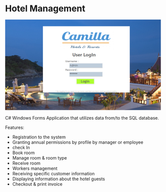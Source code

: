# Hotel Management

<img src="https://raw.githubusercontent.com/Rosiee7/Hotel-Management/main/Hotel%20Management/Screenshot1.png"/>


C# Windows Forms Application that utilizes data from/to the SQL database.


Features:
- Registration to the system
- Granting annual permissions by profile by manager or employee
- check In
- Book room
- Manage room & room type
- Receive room
- Workers management
- Receiving specific customer information
- Displaying information about the hotel guests
- Checkout & print invoice

